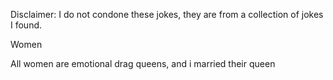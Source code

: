 Disclaimer: I do not condone these jokes, they are from a collection of jokes I found.

Women

All women are emotional drag queens, and i married their queen


